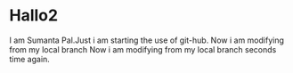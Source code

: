 # Hallo2
I am Sumanta Pal.Just i am starting the use of git-hub. Now i am modifying from my local branch 
Now i am modifying from my local branch seconds time again.